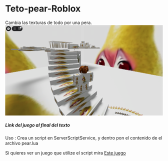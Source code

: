 # Teto-pear-Roblox
Cambia las texturas de todo por una pera.
![Imagen](https://raw.githubusercontent.com/Skale001-lang/Teto-pear-Roblox/main/images/pear.png)

##### Link del juego al final del texto
Uso : 
Crea un script en ServerScriptService, y dentro pon el contenido de el archivo pear.lua

Si quieres ver un juego que utilize el script mira [Este juego](https://www.roblox.com/games/82355787913066/obby-pera)
